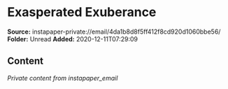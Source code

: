 # Exasperated Exuberance

**Source:** instapaper-private://email/4da1b8d8f5ff412f8cd920d1060bbe56/
**Folder:** Unread
**Added:** 2020-12-11T07:29:09




## Content
*Private content from instapaper_email*
